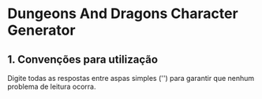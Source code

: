 # Dungeons And Dragons Character Generator

## 1. Convenções para utilização
Digite todas as respostas entre aspas simples ('') para garantir que nenhum problema de leitura ocorra.
